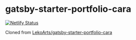 # gatsby-starter-portfolio-cara

[![Netlify Status](https://api.netlify.com/api/v1/badges/5ef73bbc-3923-4d74-90af-c376a393b02a/deploy-status)](https://app.netlify.com/sites/gatsby-starter-portfolio-cara-example/deploys)

Cloned from [LekoArts/gatsby-starter-portfolio-cara](https://github.com/LekoArts/gatsby-starter-portfolio-cara)
